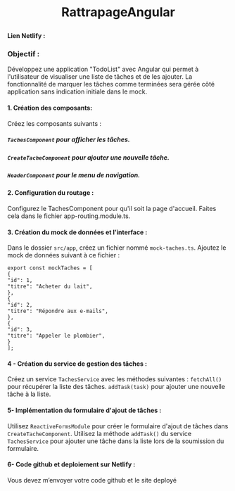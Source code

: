 # <p align="center">RattrapageAngular</p>

#### Lien Netlify :
  
### Objectif :
Développez une application "TodoList" avec Angular qui permet à l'utilisateur
de visualiser une liste de tâches et de les ajouter. La fonctionnalité de
marquer les tâches comme terminées sera gérée côté application sans
indication initiale dans le mock.

#### 1. Création des composants:
 Créez les composants suivants :
##### `TachesComponent` pour afficher les tâches.
##### `CreateTacheComponent` pour ajouter une nouvelle tâche.
##### `HeaderComponent` pour le menu de navigation.
#### 2. Configuration du routage :
Configurez le TachesComponent pour qu'il soit la page
d'accueil. Faites cela dans le fichier app-routing.module.ts.
#### 3. Création du mock de données et l’interface :
Dans le dossier `src/app`, créez un fichier nommé
`mock-taches.ts`.
 Ajoutez le mock de données suivant à ce fichier :

```
export const mockTaches = [
{
"id": 1,
"titre": "Acheter du lait",
},
{
"id": 2,
"titre": "Répondre aux e-mails",
},
{
"id": 3,
"titre": "Appeler le plombier",
}
];
```

#### 4 - Création du service de gestion des tâches :
Créez un service `TachesService` avec les méthodes suivantes
:
`fetchAll()` pour récupérer la liste des tâches.
`addTask(task)` pour ajouter une nouvelle tâche à la liste.
#### 5- Implémentation du formulaire d'ajout de tâches :
Utilisez `ReactiveFormsModule` pour créer le formulaire d'ajout
de tâches dans `CreateTacheComponent`.
Utilisez la méthode `addTask()` du service `TachesService`
pour ajouter une tâche dans la liste lors de la soumission du
formulaire.
#### 6- Code github et deploiement sur Netlify :
Vous devez m’envoyer votre code github et le site deployé
